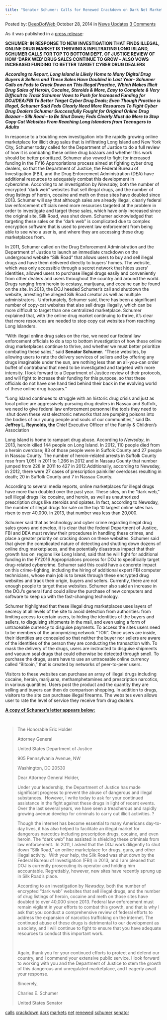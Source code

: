 ```yaml
---
title: "Senator Schumer: Calls for Renewed Crackdown on Dark Net Markets"
---
```


<article class="post-listing post-7868 post type-post status-publish format-standard has-post-thumbnail hentry  tag-calls tag-crackdown tag-dark tag-net tag-renewed tag-schumer tag-senator">
    <div class="post-inner">
        <span>Posted by: <a href="https://www.deepdotweb.com/author/admin/" title="">DeepDotWeb </a></span>
    <span>October 28, 2014</span>
    <span>in <a href="https://www.deepdotweb.com/category/news-updates/" rel="category tag">News Updates</a></span>
    <span><a href="https://www.deepdotweb.com/2014/10/28/senator-schumer-calls-for-renewed-crackdown-on-dark-net-markets/#comments">3 Comments</a></span>
    </p>
    <div class="clear"></div>
    <div class="entry">
    <p>As it was published in a <a href="http://www.schumer.senate.gov/record.cfm?id=356497&amp;" target="_blank">press release</a>:</p>
    <p><b>SCHUMER: IN RESPONSE TO NEW INVESTIGATION THAT FINDS ILLEGAL, ONLINE DRUG MARKET IS THRIVING &amp; INFILTRATING LONG ISLAND, SCHUMER CALLS FOR TOP TO BOTTOM DEPT. OF JUSTICE REVIEW OF HOW ‘DARK WEB’ DRUG SALES CONTINUE TO GROW – ALSO VOWS INCREASED FUNDING TO BETTER TARGET CYBER DRUG DEALERS </b></p>
    <p><b><i>According to Report, Long Island is Likely Home to Many Digital Drug Buyers &amp; Sellers and These Sales Have Doubled in Last Year– Schumer Calls on Feds to Crack Down on This Illegal Practice, Which Makes Illicit Drug Sales of Heroin, Cocaine, Steroids &amp; More, Easy to Complete &amp; Very Difficult to Track Schumer Vows to Push for Increased Funding for DOJ/DEA/FBI To Better Target Cyber Drug Deals; Even Though Practice is Illegal, Schumer Said Feds Clearly Need More Resources To Fight Cyber Drug Dealers Schumer Successfully Fought for Original Online Drug Bazaar – Silk Road – to Be Shut Down; Feds Clearly Must do More to Stop Copy Cat Websites From Reaching Long Islanders from Teenagers to Adults </i></b></p>
    <p>In response to a troubling new investigation into the rapidly growing online marketplace for illicit drug sales that is infiltrating Long Island and New York City, Schumer today called for the Department of Justice to do a full review of how it is combating these online drug bazaars and whether this work should be better prioritized. Schumer also vowed to fight for increased funding in the FY16 Appropriations process aimed at fighting cyber drug dealers, so that the Department of Justice, the Federal Bureau of Investigation (FBI), and the Drug Enforcement Administration (DEA) have additional resources to adequately combat this development in cybercrime. According to an investigation by <em>Newsday, </em>both the number of encrypted “dark web” websites that sell illegal drugs, and the number of drug listings of heroin, cocaine and meth on those sites have doubled since 2013. Schumer will say that although sales are already illegal, clearly federal law enforcement officials need more resources targeted at the problem in order to investigate and target these sales, which have only increased since the original site, Silk Road, was shut down. Schumer acknowledged that targeting these sales on the “dark web” is complicated due to complex encryption software that is used to prevent law enforcement from being able to see who a user is, and where they are accessing these drug marketplaces from.</p>
    <p>In 2011, Schumer called on the Drug Enforcement Administration and the Department of Justice to launch an immediate crackdown on the underground website “Silk Road” that allows users to buy and sell illegal drugs and have them delivered directly to buyers’ homes. The website, which was only accessible through a secret network that hides users’ identities, allowed users to purchase illegal drugs easily and conveniently from other dealers and users throughout the country and around the world. Drugs ranging from heroin to ecstasy, marijuana, and cocaine can be found on the site. In 2013, the DOJ heeded Schumer’s call and shutdown the website, arresting the alleged Silk Road creator as well as multiple administrators.  Unfortunately, Schumer said, there has been a significant number of copy-cat websites that also sell drugs illegally, which can be more difficult to target than one centralized marketplace. Schumer explained that, with the online drug market continuing to thrive, it’s clear that more resources are needed to stop copy cat websites from reaching Long Islanders.</p>
    <p>“With illegal online drug sales on the rise, we need our federal law enforcement officials to do a top to bottom investigation of how these online drug marketplaces continue to thrive, and whether we must better prioritize combating these sales,” said <strong>Senator Schumer</strong>. “These websites, by allowing users to rate the delivery services of sellers and by offering any drugs imaginable under the sun, are nothing less than an all-you-can order buffet of contraband that need to be investigated and targeted with more intensity. I look forward to a Department of Justice review of their protocols, and will fight to increase their funding for this purpose, so that these officials do not have one hand tied behind their back in the evolving world of these online drug bazaars.”</p>
    <p>“Long Island continues to struggle with an historic drug crisis and just as local police are aggressively pursuing drug dealers in Nassau and Suffolk, we need to give federal law enforcement personnel the tools they need to  shut down these vast electronic networks that are pumping poisons into the bodies of our young people and souls of our communities,” said <strong>Dr. Jeffrey L. Reynolds, the </strong>Chief Executive Officer of the Family &amp; Children&#8217;s Association</p>
    <p>Long Island is home to rampant drug abuse. According to <em>Newsday</em>, in 2013, heroin killed 144 people on Long Island. In 2012, 110 people died from a heroin overdose; 83 of those people were in Suffolk County and 27 people in Nassau County. The number of heroin-related arrests in Suffolk County rose from 1,051 in 2011 to 1,266 in 2012 and in Nassau County that number jumped from 228 in 2011 to 427 in 2012.Additionally, according to Newsday, in 2012, there were 27 cases of prescription painkiller overdoses resulting in death; 20 in Suffolk County and 7 in Nassau County.</p>
    <p>According to several media reports, online marketplaces for illegal drugs have more than doubled over the past year. These sites, on the “dark web,” sell illegal drugs like cocaine, and heroin, as well as unauthorized prescription drugs like steroids and opiates. In fact, according to Newsday, the number of illegal drugs for sale on the top 10 largest online sites has risen to over 40,000. In 2013, that number was less than 20,000.</p>
    <p>Schumer said that as technology and cyber crime regarding illegal drug sales grows and develop, it is clear that the federal Department of Justice, FBI and DEA must review their procedures in handling these crimes, and place a greater priority on cracking down on these websites. Schumer said that given the complicated nature of detecting and shutting down dozens of online drug marketplaces, and the potentially disastrous impact that their growth has on  regions like Long Island, said that he will fight for additional funding in the FY2016 Appropriations process for DOJ to specifically target drug-related cybercrime. Schumer said this could have a concrete impact on this crime-fighting, including the hiring of additional expert FBI computer technicians, whose main job is to break through these encrypted drug websites and track their origin, buyers and sellers. Currently, there are not enough people to target these websites. Schumer also said an increase in the DOJ’s general fund could allow the purchase of new computers and software to keep up with the fast-changing technology.</p>
    <p>Schumer highlighted that these illegal drug marketplaces uses layers of secrecy at all levels of the site to avoid detection from authorities: from limiting access to certain users, to hiding the identities of the buyers and sellers, to disguising shipments in the mail, and even using a form of untraceable currency to disguise payments. To access the sites users need to be members of the anonymizing network “TOR”. Once users are inside, their identities are concealed so that neither the buyer nor sellers are aware of the identities of the person they are conducting the transaction with. To mask the delivery of the drugs, users are instructed to disguise shipments and vacuum seal drugs that could otherwise be detected through smell. To purchase the drugs, users have to use an untraceable online currency called “Bitcoin,” that is created by networks of peer-to-peer users.</p>
    <p>Visitors to these websites can purchase an array of illegal drugs including cocaine, heroin, marijuana, methamphetamines and prescription narcotics, in various quantities. Users post the product and the quantity they are selling and buyers can then do comparison shopping. In addition to drugs, visitors to the site can purchase illegal firearms. The websites even allows user to rate the level of service they receive from drug dealers.</p>
    <p><span style="text-decoration: underline;"><strong>A copy of Schumer’s letter appears below:</strong></span></p>
    <p>&nbsp;</p>
    <blockquote><p>The Honorable Eric Holder</p>
    <p>Attorney General</p>
    <p>United States Department of Justice</p>
    <p>905 Pennsylvania Avenue, NW</p>
    <p>Washington, DC 20530</p>
    <p>Dear Attorney General Holder,</p>
    <p>Under your leadership, the Department of Justice has made significant progress to prevent the abuse of dangerous and illegal substances.  However, I write today to ask for your continued assistance in the fight against these drugs in light of recent events. Over the last several years, we have seen a treacherous and rapidly growing avenue develop for criminals to carry out illicit activities. ?‎</p>
    <p>Though the internet has become essential to many Americans day-to-day lives, it has also helped to facilitate an illegal market for dangerous narcotics including prescription drugs, cocaine, and even heroin. The “dark web” has assisted in shielding these criminals from law enforcement.  In 2011, I asked that the DOJ work diligently to shut down “Silk Road,” an online marketplace for drugs, guns, and other illegal activity.  With your help, the Silk Road was shut down by the Federal Bureau of Investigation (FBI) in 2013, and I am pleased that DOJ is currently prosecuting its operator and holding him accountable. ‎Regrettably, however, new sites have recently sprung up in Silk Road&#8217;s place.</p>
    <p>According to an investigation by <em>Newsday, </em>both the number of encrypted “dark web” websites that sell illegal drugs, and the number of drug listings of heroin, cocaine and meth on those sites have doubled to over 40,000 since 2013‎. Federal law enforcement must remain vigilant in your efforts to combat this growth, and that is why I ask that you conduct a comprehensive review of federal efforts to address the expansion of narcotics trafficking on the internet. The continued abuse of these drugs is detrimental to our development as a society, and I will continue to fight to ensure that you have adequate resources to conduct this important work.</p>
    <p>&nbsp;</p>
    <p>Again, thank you for your continued efforts to protect and defend our country, and I commend your extensive public service. I look forward to working with you and the Department of Justice to stem the growth of this dangerous and unregulated marketplace, and I eagerly await your response.</p>
    <p>Sincerely,</p>
    <p>Charles E. Schumer</p>
    <p>United States Senator</p></blockquote>
    </div>
    <a href="https://www.deepdotweb.com/tag/calls/" rel="tag">calls</a> <a href="https://www.deepdotweb.com/tag/crackdown/" rel="tag">crackdown</a> <a href="https://www.deepdotweb.com/tag/dark/" rel="tag">dark</a> <a href="https://www.deepdotweb.com/tag/markets/" rel="tag">markets</a> <a href="https://www.deepdotweb.com/tag/net/" rel="tag">net</a> <a href="https://www.deepdotweb.com/tag/renewed/" rel="tag">renewed</a> <a href="https://www.deepdotweb.com/tag/schumer/" rel="tag">schumer</a> <a href="https://www.deepdotweb.com/tag/senator/" rel="tag">senator</a></span> <span style="display:none" class="updated">2014-10-28</span>
    <div style="display:none" class="vcard author" itemprop="author" itemscope itemtype="http://schema.org/Person"><strong class="fn" itemprop="name">
    
